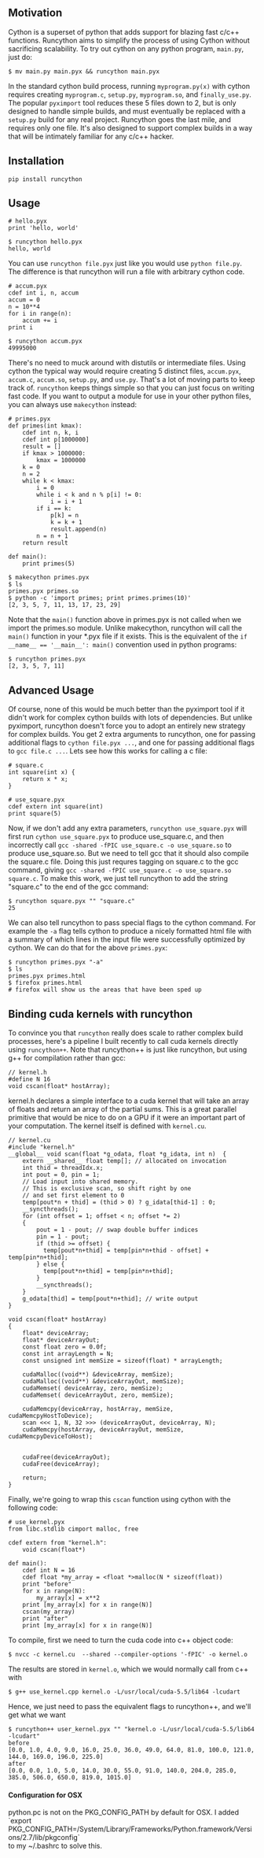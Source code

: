 <h2> Motivation </h2>

Cython is a superset of python that adds support for blazing fast c/c++ functions. Runcython aims to simplify the process of using Cython without sacrificing scalability. To try out cython on any python program, `main.py`, just do:

    $ mv main.py main.pyx && runcython main.pyx

In the standard cython build process, running `myprogram.py(x)` with cython requires creating `myprogram.c`, `setup.py`, `myprogram.so`, and `finally_use.py`. The popular `pyximport` tool reduces these 5 files down to 2, but is only designed to handle  simple builds, and must eventually be replaced with a `setup.py` build for any real project. Runcython goes the last mile, and requires only one file. It's also designed to support complex builds in a way that will be intimately familiar for any c/c++ hacker.



<h2>Installation</h2>

    pip install runcython

<h2>Usage</h2>

    # hello.pyx
    print 'hello, world'

<p></p>

    $ runcython hello.pyx
    hello, world
    
  You can use `runcython file.pyx` just like you would use `python file.py`. The difference is that runcython will run a file with arbitrary cython code.
  
    # accum.pyx
    cdef int i, n, accum
    accum = 0
    n = 10**4
    for i in range(n):
        accum += i
    print i

<p></p>

    $ runcython accum.pyx
    49995000
    
  There's no need to muck around with distutils or intermediate files. Using cython the typical way would require creating 5 distinct files, `accum.pyx`, `accum.c`, `accum.so`, `setup.py`, and `use.py`. That's a lot of moving parts to keep track of. `runcython` keeps things simple so that you can just focus on writing fast code. If you want to output a module for use in your other python files, you can always use `makecython` instead:
  
    # primes.pyx
    def primes(int kmax):
        cdef int n, k, i
        cdef int p[1000000]
        result = []
        if kmax > 1000000:
            kmax = 1000000
        k = 0
        n = 2
        while k < kmax:
            i = 0
            while i < k and n % p[i] != 0:
                i = i + 1
            if i == k:
                p[k] = n
                k = k + 1
                result.append(n)
            n = n + 1
        return result
    
    def main():
        print primes(5)

<p></p>

    $ makecython primes.pyx
    $ ls
    primes.pyx primes.so
    $ python -c 'import primes; print primes.primes(10)'
    [2, 3, 5, 7, 11, 13, 17, 23, 29]
    
Note that the `main()` function above in primes.pyx is not called when we import the primes.so module. Unlike makecython, runcython will call the `main()` function in your *.pyx file if it exists. This is the equivalent of the `if __name__ == '__main__': main()` convention used in python programs:

    $ runcython primes.pyx
    [2, 3, 5, 7, 11]

<h2> Advanced Usage </h2>

  Of course, none of this would be much better than the pyximport tool if it didn't work for complex cython builds with lots of dependencies. But unlike pyximport, runcython doesn't force you to adopt an entirely new strategy for complex builds. You get 2 extra arguments to runcython, one for passing additional flags to `cython file.pyx ...`, and one for passing additional flags to `gcc file.c ...`. Lets see how this works for calling a c file:
  
    # square.c
    int square(int x) {
        return x * x;
    }
  
    # use_square.pyx
    cdef extern int square(int)
    print square(5)
  
  Now, if we don't add any extra parameters, `runcython use_square.pyx` will first run `cython use_square.pyx` to produce use_square.c, and then incorrectly call `gcc -shared -fPIC use_square.c -o use_square.so` to produce use_square.so. But we need to tell gcc that it should also compile the square.c file. Doing this just requres tagging on square.c to the gcc command, giving `gcc -shared -fPIC use_square.c -o use_square.so square.c`. To make this work, we just tell runcython to add the string "square.c" to the end of the gcc command:
  
    $ runcython square.pyx "" "square.c"
    25
  
  We can also tell runcython to pass special flags to the cython command. For example the `-a` flag tells cython to produce a nicely formatted html file with a summary of which lines in the input file were successfully optimized by cython. We can do that for the above `primes.pyx`:
  
    $ runcython primes.pyx "-a"
    $ ls
    primes.pyx primes.html
    $ firefox primes.html
    # firefox will show us the areas that have been sped up

<h2> Binding cuda kernels with runcython </h2>

  To convince you that `runcython` really does scale to rather complex build processes, here's a pipeline I built recently to call cuda kernels directly using `runcython++`. Note that runcython++ is just like runcython, but using g++ for compilation rather than gcc:
  
    // kernel.h
    #define N 16
    void cscan(float* hostArray);
    
  kernel.h declares a simple interface to a cuda kernel that will take an array of floats and return an array of the partial sums. This is a great parallel primitive that would be nice to do on a GPU if it were an important part of your computation. The kernel itself is defined with `kernel.cu`.
  
    // kernel.cu
    #include "kernel.h"
    __global__ void scan(float *g_odata, float *g_idata, int n)  {
        extern __shared__ float temp[]; // allocated on invocation  
        int thid = threadIdx.x;
        int pout = 0, pin = 1;
        // Load input into shared memory.  
        // This is exclusive scan, so shift right by one  
        // and set first element to 0  
        temp[pout*n + thid] = (thid > 0) ? g_idata[thid-1] : 0;
        __syncthreads();
        for (int offset = 1; offset < n; offset *= 2)
        {
            pout = 1 - pout; // swap double buffer indices
            pin = 1 - pout;
            if (thid >= offset) {
              temp[pout*n+thid] = temp[pin*n+thid - offset] + temp[pin*n+thid];
            } else {
              temp[pout*n+thid] = temp[pin*n+thid];
            }
            __syncthreads();
        }
        g_odata[thid] = temp[pout*n+thid]; // write output
    }
    
    void cscan(float* hostArray)
    {
        float* deviceArray;
        float* deviceArrayOut;
        const float zero = 0.0f;
        const int arrayLength = N;
        const unsigned int memSize = sizeof(float) * arrayLength;
    
        cudaMalloc((void**) &deviceArray, memSize);
        cudaMalloc((void**) &deviceArrayOut, memSize);
        cudaMemset( deviceArray, zero, memSize);
        cudaMemset( deviceArrayOut, zero, memSize);
    
        cudaMemcpy(deviceArray, hostArray, memSize, cudaMemcpyHostToDevice);
        scan <<< 1, N, 32 >>> (deviceArrayOut, deviceArray, N);
        cudaMemcpy(hostArray, deviceArrayOut, memSize, cudaMemcpyDeviceToHost);
    
    
        cudaFree(deviceArrayOut);
        cudaFree(deviceArray);
    
        return;
    }

  Finally, we're going to wrap this `cscan` function using cython with the following code:
  
    # use_kernel.pyx
    from libc.stdlib cimport malloc, free

    cdef extern from "kernel.h":
        void cscan(float*)
    
    def main():
        cdef int N = 16
        cdef float *my_array = <float *>malloc(N * sizeof(float))
        print "before"
        for x in range(N):
            my_array[x] = x**2
        print [my_array[x] for x in range(N)]
        cscan(my_array)
        print "after"
        print [my_array[x] for x in range(N)]
    
  To compile, first we need to turn the cuda code into c++ object code:
  
    $ nvcc -c kernel.cu  --shared --compiler-options '-fPIC' -o kernel.o
    
  The results are stored in `kernel.o`, which we would normally call from c++ with
  
    $ g++ use_kernel.cpp kernel.o -L/usr/local/cuda-5.5/lib64 -lcudart
    
  Hence, we just need to pass the equivalent flags to runcython++, and we'll get what we want
  
    $ runcython++ user_kernel.pyx "" "kernel.o -L/usr/local/cuda-5.5/lib64 -lcudart"
    before
    [0.0, 1.0, 4.0, 9.0, 16.0, 25.0, 36.0, 49.0, 64.0, 81.0, 100.0, 121.0, 144.0, 169.0, 196.0, 225.0]
    after
    [0.0, 0.0, 1.0, 5.0, 14.0, 30.0, 55.0, 91.0, 140.0, 204.0, 285.0, 385.0, 506.0, 650.0, 819.0, 1015.0]

<h4>Configuration for OSX</h4>
python.pc is not on the PKG_CONFIG_PATH by default for OSX. I added
<br/>
`export PKG_CONFIG_PATH=/System/Library/Frameworks/Python.framework/Versions/2.7/lib/pkgconfig`
<br/>
to my ~/.bashrc to solve this.
